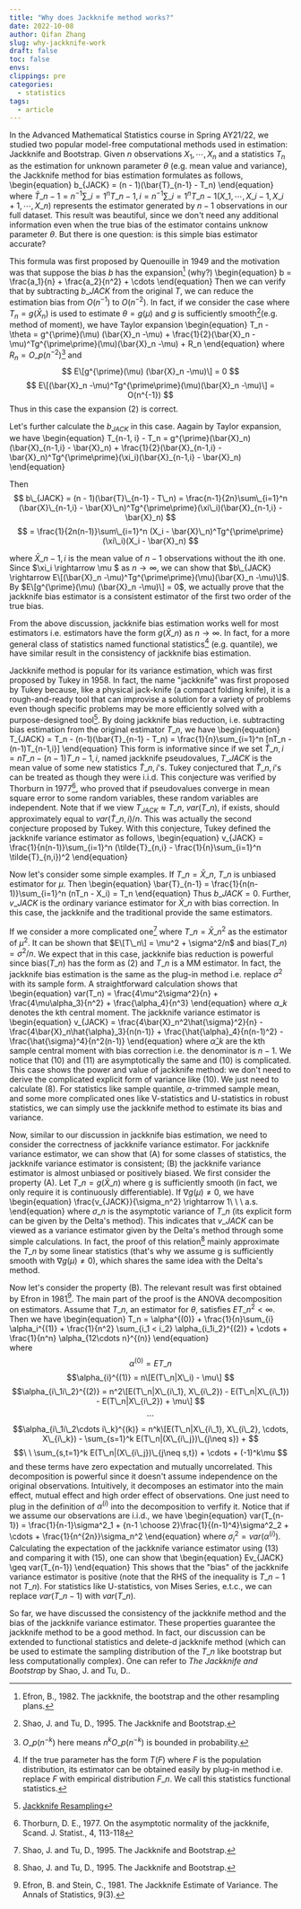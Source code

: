 ```yaml
---
title: "Why does Jackknife method works?"
date: 2022-10-08
author: Qifan Zhang
slug: why-jackknife-work
draft: false
toc: false
envs: 
clippings: pre
categories:
  - statistics
tags:
  - article
---
```


In the Advanced Mathematical Statistics course in Spring AY21/22, we studied two popular model-free computational methods used in estimation: Jackknife and Bootstrap. Given $n$ observations $X_1,\cdots, X_n$ and a statistics $T_n$ as the estimation for unknown parameter $\theta$ (e.g. mean value and variance), the Jackknife method for bias estimation formulates as follows,
\begin{equation}
b_{JACK} = (n - 1)(\bar{T}_{n-1} - T_n) 
\end{equation}
where $\bar{T}\_{n-1} = n^{-1}\sum\_{i=1}^n T\_{n-1,i} = n^{-1}\sum\_{i=1}^n T\_{n-1}(X\_1,\cdots,X\_{i-1},X\_{i+1},\cdots,X\_n)$ represents the estimator generated by $n-1$ observations in our full dataset. This result was beautiful, since we don't need any additional information even when the true bias of the estimator contains unknow parameter $\theta$. But there is one question: is this simple bias estimator accurate? 

This formula was first proposed by Quenouille in 1949 and the motivation was that suppose the bias $b$ has the expansion[^1] (why?)
\begin{equation}
b = \frac{a_1}{n} + \frac{a_2}{n^2} + \cdots
\end{equation}
Then we can verify that by subtracting $b\_{JACK}$ from the original $T$, we can reduce the estimation bias from $O(n^{-1})$ to $O(n^{-2})$. In fact, if we consider the case where $T_n=g(\bar{X}_n)$ is used to estimate $\theta=g(\mu)$ and $g$ is sufficiently smooth[^2](e.g. method of moment), we have Taylor expansion
\begin{equation}
T\_n - \theta = g^{\prime}(\mu) (\bar{X}_n -\mu) + \frac{1}{2}(\bar{X}_n -\mu)^Tg^{\prime\prime}(\mu)(\bar{X}_n -\mu) + R\_n
\end{equation} 
where $R_n=O\_{p}(n^{-2})$[^3] and
$$ E\[g^{\prime}(\mu) (\bar{X}_n -\mu)\] = 0 $$
$$ E\[(\bar{X}_n -\mu)^Tg^{\prime\prime}(\mu)(\bar{X}_n -\mu)\] = O(n^{-1}) $$
Thus in this case the expansion $(2)$ is correct. 

Let's further calculate the $b_{JACK}$ in this case. Aagain by Taylor expansion, we have 
\begin{equation}
T\_{n-1, i} - T\_n = g^{\prime}(\bar{X}\_n)(\bar{X}\_{n-1,i} - \bar{X}\_n) + \frac{1}{2}(\bar{X}\_{n-1,i} - \bar{X}\_n)^Tg^{\prime\prime}(\xi\_i)(\bar{X}_{n-1,i} - \bar{X}_n)
\end{equation}

Then 
$$ b\_{JACK} = (n - 1)(\bar{T}\_{n-1} - T\_n) = \frac{n-1}{2n}\sum\_{i=1}^n (\bar{X}\_{n-1,i} - \bar{X}\_n)^Tg^{\prime\prime}(\xi\_i)(\bar{X}_{n-1,i} - \bar{X}_n) $$
$$ = \frac{1}{2n(n-1)}\sum\_{i=1}^n (X_i - \bar{X}\_n)^Tg^{\prime\prime}(\xi\_i)(X_i - \bar{X}_n) $$

where $\bar{X}\_{n-1,i}$ is the mean value of $n-1$ observations without the ith one. Since 
$\xi\_i \rightarrow \mu $ as $n \rightarrow \infty$, we can show that $b\_{JACK} \rightarrow E\[(\bar{X}_n -\mu)^Tg^{\prime\prime}(\mu)(\bar{X}_n -\mu)\]$. By $E\[g^{\prime}(\mu) (\bar{X}_n -\mu)\] = 0$, we actually prove that the jackknife bias estimator is a consistent estimator of the first two order of the true bias. 

From the above discussion, jackknife bias estimation works well for most estimators i.e. estimators have the form $g(\bar{X}\_n)$ as $n\rightarrow \infty$. In fact, for a more general class of statistics named functional statistics[^4] (e.g. quantile), we have similar result in the consistency of jackknife bias estimation. 

Jackknife method is popular for its variance estimation, which was first proposed by Tukey in 1958. In fact, the name "jackknife" was first proposed by Tukey because, like a physical jack-knife (a compact folding knife), it is a rough-and-ready tool that can improvise a solution for a variety of problems even though specific problems may be more efficiently solved with a purpose-designed tool[^5]. By doing jackknife bias reduction, i.e. subtracting bias estimation from the original estimator $T\_n$, we have
\begin{equation}
T_{JACK} = T_n - (n-1)(\bar{T}\_{n-1} - T_n) = \frac{1}{n}\sum_{i=1}^n [nT_n - (n-1)T_{n-1,i}]
\end{equation}
This form is informative since if we set $\tilde{T}\_{n,i} = nT\_n - (n-1)T\_{n-1,i}$, named jackknife pseudovalues, $T\_{JACK}$ is the mean value of some new statistics $\tilde{T}\_{n,i}$'s. Tukey conjectured that $\tilde{T}\_{n,i}$'s can be treated as though they were i.i.d. This conjecture was verified by Thorburn in 1977[^6], who proved that if pseudovalues converge in mean square error to some random variables, these random variables are independent. Note that if we view $T_{JACK}\approx T\_n$, $var(T\_n)$, if exists, should approximately equal to $var(\tilde{T}\_{n,i})/n$. This was actually the second conjecture proposed by Tukey. With this conjecture, Tukey defined the jackknife variance estimator as follows,
\begin{equation}
    v_{JACK} = \frac{1}{n(n-1)}\sum_{i=1}^n (\tilde{T}\_{n,i} - \frac{1}{n}\sum_{i=1}^n \tilde{T}_{n,i})^2
\end{equation}

Now let's consider some simple examples. If $T\_n = \bar{X}\_n$, $T\_n$ is unbiased estimator for $\mu$. Then 
\begin{equation}
\bar{T}_{n-1} = \frac{1}{n(n-1)}\sum\_{i=1}^n (nT\_n - X\_i) = T\_n
\end{equation} 
Thus $b\_{JACK} = 0$. Further, $v\_{JACK}$ is the ordinary variance estimator for $\bar{X}\_n$ with bias correction. In this case, the jackknife and the traditional provide the same estimators. 

If we consider a more complicated one[^2] where $T\_n = \bar{X}\_n^2$ as the estimator of $\mu^2$. It can be shown that $E\[T\_n\] = \mu^2 + \sigma^2/n$ and bias$(T\_n) = \sigma^2/n$. We expect that in this case, jackknife bias reduction is powerful since bias$(T\_n)$ has the form as $(2)$ and $T\_n$ is a MM estimator. In fact, the jackknife bias estimation is the same as the plug-in method i.e. replace $\sigma^2$ with its sample form. A straightforward calculation shows that 
\begin{equation}
var(T\_n) = \frac{4\mu^2\sigma^2}{n} + \frac{4\mu\alpha_3}{n^2} + \frac{\alpha\_4}{n^3}
\end{equation}
where $\alpha\_k$ denotes the kth central moment. The jackknife variance estimator is
\begin{equation}
v_{JACK} = \frac{4\bar{X}\_n^2\hat{\sigma}^2}{n} - \frac{4\bar{X}\_n\hat{\alpha}\_3}{n(n-1)} + \frac{\hat{\alpha}\_4}{n(n-1)^2} - \frac{\hat{\sigma}^4}{n^2(n-1)}
\end{equation}
where $\hat{\alpha}\_k$ are the kth sample central moment with bias correction i.e. the denominator is $n - 1$. We notice that $(10)$ and $(11)$ are asymptotically the same and $(10)$ is complicated. This case shows the power and value of jackknife method: we don't need to derive the complicated explicit form of variance like $(10)$. We just need to calculate $(8)$. For statistics like sample quantile, $\alpha$-trimmed sample mean, and some more complicated ones like V-statistics and U-statistics in robust statistics, we can simply use the jackknife method to estimate its bias and variance. 

Now, similar to our discussion in jackknife bias estimation, we need to consider the correctness of jackknife variance estimator. For jackknife variance estimator, we can show that (A) for some classes of statistics, the jackknife variance estimator is consistent; (B) the jackknife variance estimator is almost unbiased or positively biased. We first consider the property (A). Let $T\_n = g(\bar{X}\_n)$ where g is sufficiently smooth (in fact, we only require it is continuously differentiable). If $\nabla g (\mu) \neq 0$, we have
\begin{equation}
\frac{v\_{JACK}}{\sigma\_n^2} \rightarrow 1\ \ \ a.s.
\end{equation} 
where $\sigma\_n$ is the asymptotic variance of $T\_n$ (its explicit form can be given by the Delta's method). This indicates that $v\_{JACK}$ can be viewed as a variance estimator given by the Delta's method through some simple calculations. In fact, the proof of this relation[^2] mainly approximate the $T\_n$ by some linear statistics (that's why we assume g is sufficiently smooth with $\nabla g (\mu) \neq 0$), which shares the same idea with the Delta's method. 

Now let's consider the property (B). The relevant result was first obtained by Efron in 1981[^7]. The main part of the proof is the ANOVA decomposition on estimators. Assume that $T\_n$, an estimator for $\theta$, satisfies $ET\_n^2 < \infty$. Then we have
\begin{equation}
T\_n = \alpha^{(0)} + \frac{1}{n}\sum_{i} \alpha_i^{(1)} + \frac{1}{n^2} \sum_{i\_1 < i\_2} \alpha\_{i\_1i\_2}^{(2)} + \cdots + \frac{1}{n^n} \alpha_{12\cdots n}^{(n)} 
\end{equation}  
where 
$$\alpha^{(0)} = ET\_n $$
$$\alpha_{i}^{(1)} = n\[E(T\_n|X\_i) - \mu\] $$
$$\alpha_{i\_1i\_2}^{(2)} = n^2\[E(T\_n|X\_{i\_1}, X\_{i\_2}) - E(T\_n|X\_{i\_1}) - E(T\_n|X\_{i\_2}) + \mu\] $$
$$\cdots $$
$$\alpha_{i\_1i\_2\cdots i\_k}^{(k)} = n^k\[E(T\_n|X\_{i\_1}, X\_{i\_2}, \cdots, X\_{i\_k}) -  \sum_{s=1}^k E(T\_n|(X\_{i\_j})\_{j\neq s}) + $$
$$\ \ \sum_{s,t=1}^k E(T\_n|(X\_{i\_j})\_{j\neq s,t}) + \cdots + (-1)^k\mu $$
and these terms have zero expectation and mutually uncorrelated. This decomposition is powerful since it doesn't assume independence on the original observations. Intuitively, it decomposes an estimator into the main effect, mutual effect and high order effect of observations. One just need to plug in the definition of $\alpha^{(i)}$ into the decomposition to verfify it. Notice that if we assume our observations are i.i.d., we have
\begin{equation}
var(T\_{n-1}) = \frac{1}{n-1}\sigma^2\_1 + {n-1 \choose 2}\frac{1}{(n-1)^4}\sigma^2\_2 + \cdots + \frac{1}{n^{2n}}\sigma_n^2
\end{equation}
where $\sigma_i^2 = var(\alpha^{(i)})$. Calculating the expectation of the jackknife variance estimator using $(13)$ and comparing it with $(15)$, one can show that
\begin{equation}
Ev_{JACK} \geq var(T\_{n-1})
\end{equation}
This shows that the "bias" of the jackknife variance estimator is positive (note that the RHS of the inequality is $T\_{n-1}$ not $T\_{n}$). For statistics like U-statistics, von Mises Series, e.t.c., we can replace $var(T\_{n-1})$ with $var(T\_{n})$.

So far, we have discussed the consistency of the jackknife method and the bias of the jackknife variance estimator. These properties guarantee the jackknife method to be a good method. In fact, our discussion can be extended to functional statistics and delete-d jackknife method (which can be used to estimate the sampling distribution of the $T\_n$ like bootstrap but less computationally complex). One can refer to *The Jackknife and Bootstrap* by Shao, J. and Tu, D..

[^1]: Efron, B., 1982. The jackknife, the bootstrap and the other resampling plans. 
[^2]: Shao, J. and Tu, D., 1995. The Jackknife and Bootstrap.
[^3]: $O\_p(n^{-k})$ here means $n^kO\_p(n^{-k})$ is bounded in probability.
[^4]: If the true parameter has the form $T(F)$ where $F$ is the population distribution, its estimator can be obtained easily by plug-in method i.e. replace $F$ with  empirical distribution $F\_n$. We call this statistics functional statistics. 
[^5]: [Jackknife Resampling](https://en.wikipedia.org/wiki/Jackknife_resampling)
[^6]: Thorburn, D. E., 1977. On the asymptotic normality of the jackknife, Scand. J. Statist., 4, 113-118
[^7]: Efron, B. and Stein, C., 1981. The Jackknife Estimate of Variance. The Annals of Statistics, 9(3).
